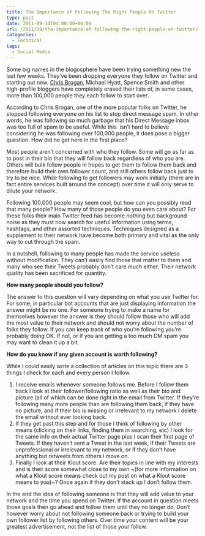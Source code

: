 ```yaml
---
title: The Importance of Following The Right People On Twitter
type: post
date: 2011-09-14T04:00:00+00:00
url: /2011/09/the-importance-of-following-the-right-people-on-twitter/
categories:
  - Technical
tags:
  - Social Media
---
```


Some big names in the blogosphere have been trying something new the last few weeks. They’ve been dropping everyone they follow on Twitter and starting out new. [Chris Brogan](http://www.chrisbrogan.com/ "Chris Brogan"), Michael Hyatt, Spence Smith and other high-profile bloggers have completely erased their lists of, in some cases, more than 100,000 people they each follow to start over.

According to Chris Brogan, one of the more popular folks on Twitter, he stopped following everyone on his list to stop direct message spam. In other words, he was following so much garbage that his Direct Message inbox was too full of spam to be useful. While this  isn’t hard to believe considering he was following over 100,000 people, it does pose a bigger question. How did he get here in the first place?

Most people aren’t concerned with who they follow. Some will go as far as to post in their bio that they will follow back regardless of who you are. Others will bulk follow people in hopes to get them to follow them back and therefore build their own follower count, and still others follow back just to try to be nice. While following to get followers may work initially (there are in fact entire services built around the concept) over time it will only serve to dilute your network.

Following 100,000 people may seem cool, but how can you possibly read that many people? How many of those people do you even care about? For these folks their main Twitter feed has become nothing but background noise as they must now search for useful information using terms, hashtags, and other assorted techniques. Techniques designed as a supplement to their network have become both primary and vital as the only way to cut through the spam.

In a nutshell, following to many people has made the service useless without modification. They can’t easily find those that matter to them and many who see their Tweets probably don’t care much either. Their network quality has been sacrificed for quantity.

**How many people should you follow?**

The answer to this question will vary depending on what you use Twitter for. For some, in particular bot accounts that are just displaying information the answer might be no one. For someone trying to make a name for themselves however the answer is they should follow those who will add the most value to their network and should not worry about the number of folks they follow. If you can keep track of who you’re following you’re probably doing OK. If not, or if you are getting a too much DM spam you may want to clean it up a bit.

**How do you know if any given account is worth following?**

While I could easily write a collection of articles on this topic there are 3 things I check for each and every person I follow.

1.  I receive emails whenever someone follows me. Before I follow them back I look at their follower/following ratio as well as their bio and picture (all of which can be done right in the email from Twitter. If they’re following many more people than are following them back, if they have no picture, and if their bio is missing or irrelevant to my network I delete the email without ever looking back.
2.  If they get past this step and for those I think of following by other means (clicking on their links, finding them in searching, etc) I look for the same info on their actual Twitter page plus I scan their first page of Tweets. If they haven’t sent a Tweet in the last week, if their Tweets are unprofessional or irrelevant to my network, or if they don’t have anything but retweets from others I move on.
3.  Finally I look at their Klout score. Are their topics in line with my interests and is their score somewhat close to my own ~(for more information on what a Klout score means check out my post on what a Klout score means to you)~? Once again if they don’t stack up I don’t follow them.

In the end the idea of following someone is that they will add value to your network and the time you spend on Twitter. If the account in question meets those goals then go ahead and follow them until they no longer do. Don’t however worry about not following someone back or trying to build your own follower list by following others. Over time your content will be your greatest advertisement, not the list of those your follow.